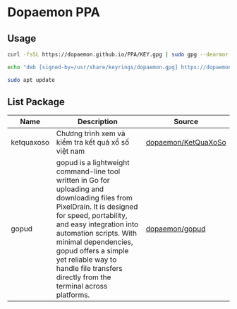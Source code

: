 # Dopaemon PPA

## Usage
```bash
curl -fsSL https://dopaemon.github.io/PPA/KEY.gpg | sudo gpg --dearmor -o /usr/share/keyrings/dopaemon.gpg
```
```bash
echo "deb [signed-by=/usr/share/keyrings/dopaemon.gpg] https://dopaemon.github.io/PPA ./" | sudo tee /etc/apt/sources.list.d/dopaemon.list
```
```bash
sudo apt update
```

## List Package
| Name    | Description | Source |
| -------- | ------- | ------- |
| ketquaxoso  | Chương trình xem và kiểm tra kết quả xổ số việt nam | [dopaemon/KetQuaXoSo](https://github.com/dopaemon/KetQuaXoSo.git) |
| gopud | gopud is a lightweight command-line tool written in Go for uploading and downloading files from PixelDrain. It is designed for speed, portability, and easy integration into automation scripts. With minimal dependencies, gopud offers a simple yet reliable way to handle file transfers directly from the terminal across platforms. | [dopaemon/gopud](https://github.com/dopaemon/gopud.git) |
